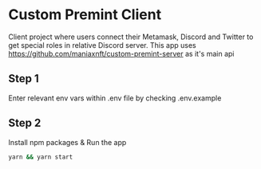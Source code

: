 # Custom Premint Client
Client project where users connect their Metamask, Discord and Twitter to get special roles in relative Discord server.
This app uses https://github.com/maniaxnft/custom-premint-server as it's main api

## Step 1
Enter relevant env vars within .env file by checking .env.example

## Step 2

Install npm packages & Run the app

```bat
yarn && yarn start
```
